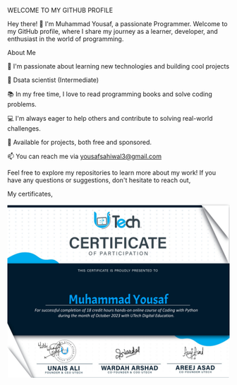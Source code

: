 WELCOME TO MY GITHUB PROFILE

Hey there! 👋 I'm Muhammad Yousaf, a passionate Programmer. Welcome to my GitHub profile, where I share my journey as a learner, developer, and enthusiast in the world of programming.

About Me

🌱 I'm passionate about learning new technologies and building cool projects

🔬 Dsata scientist (Intermediate)

📚 In my free time, I love to read programming books and solve coding problems.

💻 I'm always eager to help others and contribute to solving real-world challenges.

💼 Available for projects, both free and sponsored.

📫 You can reach me via yousafsahiwal3@gmail.com


Feel free to explore my repositories to learn more about my work! If you have any questions or suggestions, don't hesitate to reach out,

My certificates,

![iamproprogramr](certificate.png)
<!---
iamproprogramr/iamproprogramr is a ✨ special ✨ repository because its `README.md` (this file) appears on your GitHub profile.
You can click the Preview link to take a look at your changes.
--->

